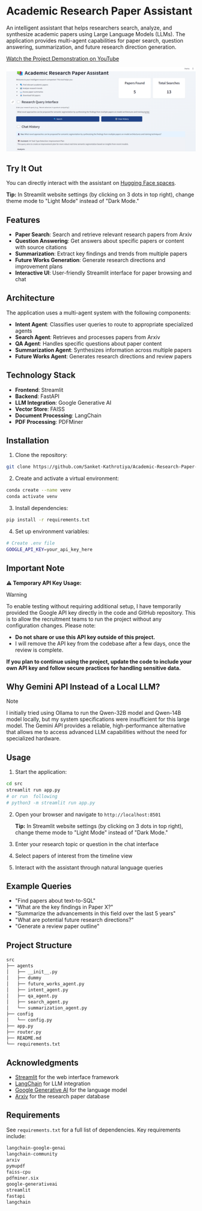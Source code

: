# Academic Research Paper Assistant

An intelligent assistant that helps researchers search, analyze, and synthesize academic papers using Large Language Models (LLMs). The application provides multi-agent capabilities for paper search, question answering, summarization, and future research direction generation.

[Watch the Project Demonstration on YouTube](http://www.youtube.com/watch?v=DpunojtYDFE)

![Front-End of app](src/imgs/Frontend.png)

## Try It Out

You can directly interact with the assistant on [Hugging Face spaces](https://huggingface.co/spaces/SanketAI/Academic-Research-Paper-Assistant).

   **Tip:** In Streamlit website settings (by clicking on 3 dots in top right), change theme mode to "Light Mode" instead of "Dark Mode."

## Features

- **Paper Search**: Search and retrieve relevant research papers from Arxiv
- **Question Answering**: Get answers about specific papers or content with source citations
- **Summarization**: Extract key findings and trends from multiple papers
- **Future Works Generation**: Generate research directions and improvement plans
- **Interactive UI**: User-friendly Streamlit interface for paper browsing and chat

## Architecture

The application uses a multi-agent system with the following components:

- **Intent Agent**: Classifies user queries to route to appropriate specialized agents
- **Search Agent**: Retrieves and processes papers from Arxiv
- **QA Agent**: Handles specific questions about paper content
- **Summarization Agent**: Synthesizes information across multiple papers
- **Future Works Agent**: Generates research directions and review papers

## Technology Stack

- **Frontend**: Streamlit
- **Backend**: FastAPI
- **LLM Integration**: Google Generative AI
- **Vector Store**: FAISS
- **Document Processing**: LangChain
- **PDF Processing**: PDFMiner

## Installation

1. Clone the repository:
```bash
git clone https://github.com/Sanket-Kathrotiya/Academic-Research-Paper-Assistant.git
```

2. Create and activate a virtual environment:
```bash
conda create --name venv
conda activate venv
```

3. Install dependencies:
```bash
pip install -r requirements.txt
```

4. Set up environment variables:
```bash
# Create .env file
GOOGLE_API_KEY=your_api_key_here
```

## Important Note

**⚠️ Temporary API Key Usage:**
> [!WARNING]
> To enable testing without requiring additional setup, I have temporarily provided the Google API key directly in the code and GitHub repository. This is to allow the recruitment teams to run the project without any configuration changes. Please note:
> - **Do not share or use this API key outside of this project.**
> - I will remove the API key from the codebase after a few days, once the review is complete.

**If you plan to continue using the project, update the code to include your own API key and follow secure practices for handling sensitive data.**


## Why Gemini API Instead of a Local LLM?
> [!NOTE]
> I initially tried using Ollama to run the Qwen-32B model and Qwen-14B model locally, but my system specifications were insufficient for this large model. The Gemini API provides a reliable, high-performance alternative that allows me to access advanced LLM capabilities without the need for specialized hardware.

## Usage

1. Start the application:
```bash
cd src
streamlit run app.py
# or run  following 
# python3 -m streamlit run app.py
```

2. Open your browser and navigate to `http://localhost:8501` 

   **Tip:** In Streamlit website settings (by clicking on 3 dots in top right), change theme mode to "Light Mode" instead of "Dark Mode."
  
4. Enter your research topic or question in the chat interface

5. Select papers of interest from the timeline view

6. Interact with the assistant through natural language queries

## Example Queries

- "Find papers about text-to-SQL"
- "What are the key findings in Paper X?"
- "Summarize the advancements in this field over the last 5 years"
- "What are potential future research directions?"
- "Generate a review paper outline"

## Project Structure

```
src
├── agents
│   ├── __init__.py
│   ├── dummy
│   ├── future_works_agent.py
│   ├── intent_agent.py
│   ├── qa_agent.py
│   ├── search_agent.py
│   └── summarization_agent.py
├── config
│   └── config.py
├── app.py
├── router.py
├── README.md
└── requirements.txt
```



## Acknowledgments

- [Streamlit](https://streamlit.io/) for the web interface framework
- [LangChain](https://python.langchain.com/) for LLM integration
- [Google Generative AI](https://ai.google.dev/) for the language model
- [Arxiv](https://arxiv.org/) for the research paper database

## Requirements

See `requirements.txt` for a full list of dependencies. Key requirements include:

```
langchain-google-genai
langchain-community
arxiv
pymupdf
faiss-cpu
pdfminer.six
google-generativeai
streamlit
fastapi
langchain
```



